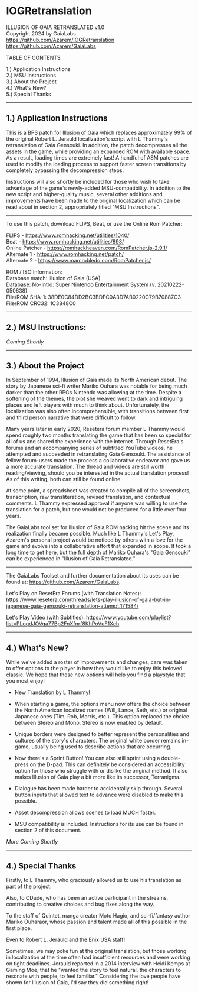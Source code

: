 # IOGRetranslation

ILLUSION OF GAIA RETRANSLATED v1.0</br>
Copyright 2024 by GaiaLabs</br>
https://github.com/Azarem/IOGRetranslation</br>
https://github.com/Azarem/GaiaLabs</br>

TABLE OF CONTENTS

1.) Application Instructions</br>
2.) MSU Instructions</br>
3.) About the Project</br>
4.) What's New?</br>
5.) Special Thanks</br>


----------------------------
1.) Application Instructions
----------------------------

This is a BPS patch for Illusion of Gaia which replaces approximately 99% of the original Robert L. Jerauld localization's script with L Thammy's retranslation of Gaia Gensouki. In addition, the patch decompresses all the assets in the game, while providing an expanded ROM with available space. As a result, loading times are extremely fast! A handful of ASM patches are used to modify the loading process to support faster screen transitions by completely bypassing the decompression steps.

Instructions will also shortly be included for those who wish to take advantage of the game's newly-added MSU-compatibility. In addition to the new script and higher-quality music, several other additions and improvements have been made to the original localization which can be read about in section 2, appropriately titled "MSU Instructions".

--------------------

To use this patch, download FLIPS, Beat, or use the Online Rom Patcher:</br>

FLIPS - https://www.romhacking.net/utilities/1040/</br>
Beat - https://www.romhacking.net/utilities/893/</br>
Online Patcher - https://romhackheaven.com/RomPatcher.js-2.9.1/</br>
Alternate 1 - https://www.romhacking.net/patch/</br>
Alternate 2 - https://www.marcrobledo.com/RomPatcher.js/

ROM / ISO Information:</br>
Database match: Illusion of Gaia (USA)</br>
Database: No-Intro: Super Nintendo Entertainment System (v. 20210222-050638)</br>
File/ROM SHA-1: 38DE0C84DD2BC3BDFC0A3D7AB0220C79B70887C3</br>
File/ROM CRC32: 1C3848C0

---------------------
2.) MSU Instructions:
---------------------

*Coming Shortly*

---------------------
3.) About the Project
---------------------

In September of 1994, Illusion of Gaia made its North American debut. The story by Japanese sci-fi writer Mariko Ouhara was notable for being much darker than the other RPGs Nintendo was allowing at the time. Despite a softening of the themes, the plot she weaved went to dark and intriguing places and left players with much to think about. Unfortunately, the localization was also often incomprehensible, with transitions between first and third person narrative that were difficult to follow.

Many years later in early 2020, Resetera forum member L Thammy would spend roughly two months translating the game that has been so special for all of us and shared the experience with the internet. Through ResetEra's forums and an accompanying series of subtitled YouTube videos, he attempted and succeeded in retranslating Gaia Gensouki. The assistance of fellow forum-users made the process a collaborative endeavor and gave us a more accurate translation. The thread and videos are still worth reading/viewing, should you be interested in the actual translation process! As of this writing, both can still be found online.

At some point, a spreadsheet was created to compile all of the screenshots, transcription, raw transliteration, revised translation, and contextual comments. L Thammy expressed approval if anyone was willing to use the translation for a patch, but one would not be produced for a little over four years.

The GaiaLabs tool set for Illusion of Gaia ROM hacking hit the scene and its realization finally became possible. Much like L Thammy's Let's Play, Azarem's personal project would be noticed by others with a love for the game and evolve into a collaborative effort that expanded in scope. It took a long time to get here, but the full depth of Mariko Ouhara's "Gaia Gensouki" can be experienced in "Illusion of Gaia Retranslated."

-----------------------

The GaiaLabs Toolset and further documentation about its uses can be found at: https://github.com/Azarem/GaiaLabs.

Let's Play on ResetEra Forums (with Translation Notes):
https://www.resetera.com/threads/lets-play-illusion-of-gaia-but-in-japanese-gaia-gensouki-retranslation-attempt.171584/

Let's Play Video (with Subtitles):
https://www.youtube.com/playlist?list=PLoqdJOVga77Bp2FnXfnrf8KhPoVuF1Xeh


---------------
4.) What's New?
---------------

While we've added a roster of improvements and changes, care was taken to offer options to the player in how they would like to enjoy this beloved classic. We hope that these new options will help you find a playstyle that you most enjoy!

- New Translation by L Thammy!

- When starting a game, the options menu now offers the choice between the North American localized names (Will, Lance, Seth, etc.) or original Japanese ones (Tim, Rob, Morris, etc.). This option replaced the choice between Stereo and Mono. Stereo is now enabled by default.

- Unique borders were designed to better represent the personalities and cultures of the story's characters. The original white border remains in-game, usually being used to describe actions that are occurring.

- Now there's a Sprint Button! You can also still sprint using a double-press on the D-pad. This can definitely be considered an accessibility option for those who struggle with or dislike the original method. It also makes Illusion of Gaia play a bit more like its successor, Terranigma.

- Dialogue has been made harder to accidentally skip through. Several button inputs that allowed text to advance were disabled to make this possible.

- Asset decompression allows scenes to load MUCH faster.

- MSU compatibility is included. Instructions for its use can be found in section 2 of this document.


*More Coming Shortly*


------------------
4.) Special Thanks
------------------

Firstly, to L Thammy, who graciously allowed us to use his translation as part of the project.

Also, to CDude, who has been an active participant in the streams, contributing to creative choices and bug fixes along the way.

To the staff of Quintet, manga creator Moto Hagio, and sci-fi/fantasy author Mariko Ouharaor, whose passion and talent made all of this possible in the first place.

Even to Robert L. Jerauld and the Enix USA staff!

Sometimes, we may poke fun at the original translation, but those working in localization at the time often had insufficient resources and were working on tight deadlines. Jerauld reported in a 2014 interview with Heidi Kemps at Gaming Moe, that he "wanted the story to feel natural, the characters to resonate with people, to feel familiar." Considering the love people have shown for Illusion of Gaia, I'd say they did something right!
